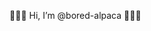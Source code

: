 👋👋👋 Hi, I’m @bored-alpaca 👋👋👋

<!---
bored-alpaca/bored-alpaca is a ✨ special ✨ repository because its `README.md` (this file) appears on your GitHub profile.
You can click the Preview link to take a look at your changes.
--->
